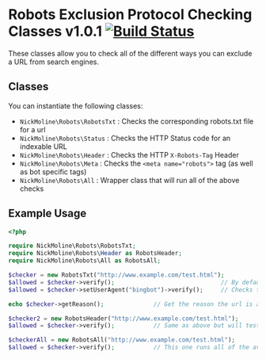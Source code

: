# Robots Exclusion Protocol Checking Classes v1.0.1 [![Build Status](https://travis-ci.org/nickmoline/robots-checker.svg?branch=master)](https://travis-ci.org/nickmoline/robots-checker)

These classes allow you to check all of the different ways you can exclude a URL from search engines.

##

## Classes

You can instantiate the following classes:

* `NickMoline\Robots\RobotsTxt` : Checks the corresponding robots.txt file for a url
* `NickMoline\Robots\Status` : Checks the HTTP Status code for an indexable URL
* `NickMoline\Robots\Header` : Checks the HTTP `X-Robots-Tag` Header
* `NickMoline\Robots\Meta` : Checks the `<meta name="robots">` tag (as well as bot specific tags)
* `NickMoline\Robots\All` : Wrapper class that will run all of the above checks

## Example Usage

```php
<?php

require NickMoline\Robots\RobotsTxt;
require NickMoline\Robots\Header as RobotsHeader;
require NickMoline\Robots\All as RobotsAll;

$checker = new RobotsTxt("http://www.example.com/test.html");
$allowed = $checker->verify();                              // By default it checks Googlebot
$allowed = $checker->setUserAgent("bingbot")->verify();     // Checks to see if blocked for bingbot by robots.txt file

echo $checker->getReason();              // Get the reason the url is allowed or denied

$checker2 = new RobotsHeader("http://www.example.com/test.html");
$allowed = $checker->verify();           // Same as above but will test the X-Robots-Tag HTTP headers

$checkerAll = new RobotsAll("http://www.example.com/test.html");
$allowed = $checker->verify();           // This one runs all of the available tests
```
